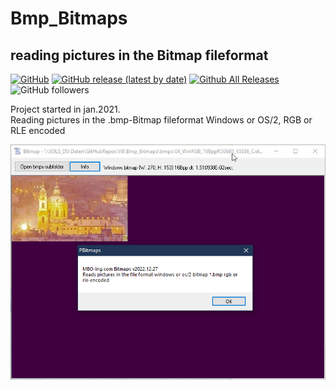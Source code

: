 # Bmp_Bitmaps
## reading pictures in the Bitmap fileformat

[![GitHub](https://img.shields.io/github/license/OlimilO1402/Bmp_PortableAnyMap?style=plastic)](https://github.com/OlimilO1402/Bmp_PortableAnyMap/blob/master/LICENSE) 
[![GitHub release (latest by date)](https://img.shields.io/github/v/release/OlimilO1402/Bmp_PortableAnyMap?style=plastic)](https://github.com/OlimilO1402/Bmp_PortableAnyMap/releases/latest)
[![Github All Releases](https://img.shields.io/github/downloads/OlimilO1402/Bmp_PortableAnyMap/total.svg)](https://github.com/OlimilO1402/Bmp_PortableAnyMap/releases/download/v1.0.10/PortableAnyMap_v1.0.10.zip)
![GitHub followers](https://img.shields.io/github/followers/OlimilO1402?style=social)

Project started in jan.2021.  
Reading pictures in the .bmp-Bitmap fileformat Windows or OS/2, RGB or RLE encoded

![Bitmaps Image](Resources/Bitmaps.png "Bitmaps Image")
